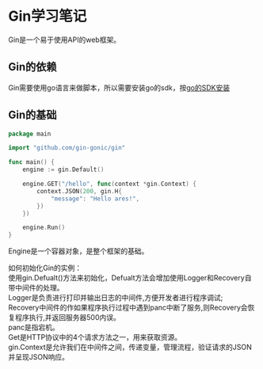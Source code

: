 # Gin学习笔记
  Gin是一个易于使用API的web框架。  

Gin的依赖
-------------
 Gin需要使用go语言来做脚本，所以需要安装go的sdk，按[go的SDK安装](Go/Go_Install.md)  

Gin的基础
------------------

```go
package main

import "github.com/gin-gonic/gin"

func main() {
	engine := gin.Default()

	engine.GET("/hello", func(context *gin.Context) {
		context.JSON(200, gin.H{
			"message": "Hello ares!",
		})
	})

	engine.Run()
}

```

Engine是一个容器对象，是整个框架的基础。    

如何初始化Gin的实例：    
使用gin.Defualt()方法来初始化，Defualt方法会增加使用Logger和Recovery自带中间件的处理。    
  Logger是负责进行打印并输出日志的中间件,方便开发者进行程序调试;     
  Recovery中间件的作如果程序执行过程中遇到panc中断了服务,则Recovery会恢复程序执行,并返回服务器500内误。    
  panc是指宕机。    
Get是HTTP协议中的4个请求方法之一，用来获取资源。    
gin.Context是允许我们在中间件之间，传递变量，管理流程，验证请求的JSON并呈现JSON响应。    